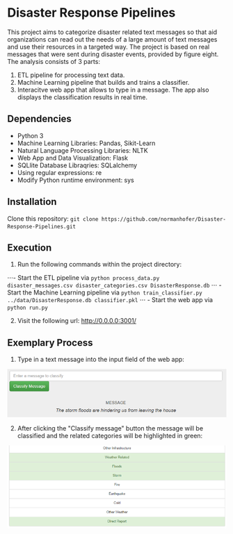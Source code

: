 # Disaster Response Pipelines

This project aims to categorize disaster related text messages so that aid organizations can read out the needs of a large amount of text messages and use their resources in a targeted way.
The project is based on real messages that were sent during disaster events, provided by figure eight. The analysis consists of 3 parts:

1. ETL pipeline for processing text data.
2. Machine Learning pipeline that builds and trains a classifier.
3. Interacitve web app that allows to type in a message. The app also displays the classification results in real time.

## Dependencies
- Python 3
- Machine Learning Libraries: Pandas, Sikit-Learn
- Natural Language Processing Libraries: NLTK
- Web App and Data Visualization: Flask
- SQLlite Database Libraqries: SQLalchemy
- Using regular expressions: re
- Modify Python runtime environment: sys

## Installation

Clone this repository:
`git clone https://github.com/normanhofer/Disaster-Response-Pipelines.git`

## Execution
1. Run the following commands within the project directory:

⋅⋅⋅- Start the ETL pipeline via `python process_data.py disaster_messages.csv disaster_categories.csv DisasterResponse.db`
  ⋅⋅⋅ - Start the Machine Learning pipeline via `python train_classifier.py ../data/DisasterResponse.db classifier.pkl`
  ⋅⋅⋅ - Start the web app via `python run.py`
  
2. Visit the following url: http://0.0.0.0:3001/

## Exemplary Process 

1. Type in a text message into the input field of the web app:

![alt text](https://github.com/normanhofer/Disaster-Response-Pipelines/blob/master/Screenshots/1.PNG)

2. After clicking the "Classify message" button the message will be classified and the related categories will be highlighted in green:

![alt text](https://github.com/normanhofer/Disaster-Response-Pipelines/blob/master/Screenshots/2.PNG)
